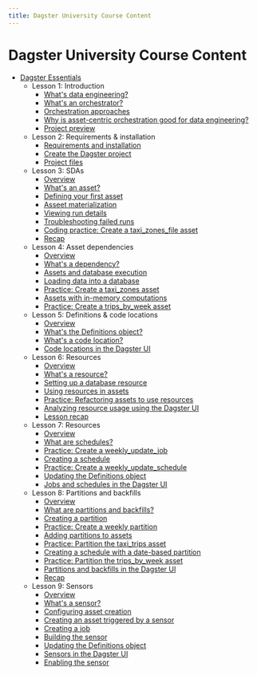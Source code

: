 ```yaml
---
title: Dagster University Course Content
---
```


# Dagster University Course Content

- [Dagster Essentials](/dagster-essentials)
  - Lesson 1: Introduction
    - [What's data engineering?](/dagster-essentials/lesson-1/whats-data-engineering)
    - [What's an orchestrator?](/dagster-essentials/lesson-1/whats-an-orchestrator)
    - [Orchestration approaches](/dagster-essentials/lesson-1/orchestration-approaches)
    - [Why is asset-centric orchestration good for data engineering?](/dagster-essentials/lesson-1/why-is-asset-centric-orchestration-good-for-data-engineering)
    - [Project preview](/dagster-essentials/lesson-1/project-preview)
  - Lesson 2: Requirements & installation
    - [Requirements and installation](/dagster-essentials/lesson-2/requirements-and-installation)
    - [Create the Dagster project](/dagster-essentials/lesson-2/create-dagster-project)
    - [Project files](/dagster-essentials/lesson-2/project-files)
  - Lesson 3: SDAs
    - [Overview](/dagster-essentials/lesson-3/overview)
    - [What's an asset?](/dagster-essentials/lesson-3/whats-an-asset)
    - [Defining your first asset](/dagster-essentials/lesson-3/defining-your-first-asset)
    - [Asseet materialization](/dagster-essentials/lesson-3/asset-materialization)
    - [Viewing run details](/dagster-essentials/lesson-3/viewing-run-details)
    - [Troubleshooting failed runs](/dagster-essentials/lesson-3/troubleshooting-failed-runs)
    - [Coding practice: Create a taxi_zones_file asset](/dagster-essentials/lesson-3/coding-practice-taxi-zones-file-asset)
    - [Recap](/dagster-essentials/lesson-3/recap)
  - Lesson 4: Asset dependencies
    - [Overview](/dagster-essentials/lesson-4/overview)
    - [What's a dependency?](/dagster-essentials/lesson-4/whats-a-dependency)
    - [Assets and database execution](/dagster-essentials/lesson-4/assets-and-database-execution)
    - [Loading data into a database](/dagster-essentials/lesson-4/loading-data-into-a-database)
    - [Practice: Create a taxi_zones asset](/dagster-essentials/lesson-4/coding-practice-taxi-zones-asset)
    - [Assets with in-memory computations](/dagster-essentials/lesson-4/assets-with-in-memory-computations)
    - [Practice: Create a trips_by_week asset](/dagster-essentials/lesson-4/coding-practice-trips-by-week-asset)
  - Lesson 5: Definitions & code locations
    - [Overview](/dagster-essentials/lesson-5/overview)
    - [What's the Definitions object?](/dagster-essentials/lesson-5/whats-the-definitions-object)
    - [What's a code location?](/dagster-essentials/lesson-5/whats-a-code-location)
    - [Code locations in the Dagster UI](/dagster-essentials/lesson-5/code-locations-dagster-ui)
  - Lesson 6: Resources
    - [Overview](/dagster-essentials/lesson-6/overview)
    - [What's a resource?](/dagster-essentials/lesson-6/whats-a-resource)
    - [Setting up a database resource](/dagster-essentials/lesson-6/setting-up-a-database-resource)
    - [Using resources in assets](/dagster-essentials/lesson-6/using-resources-in-assets)
    - [Practice: Refactoring assets to use resources](/dagster-essentials/lesson-6/coding-practice-refactoring-assets)
    - [Analyzing resource usage using the Dagster UI](/dagster-essentials/lesson-6/analyzing-resources-dagster-ui)
    - [Lesson recap](/dagster-essentials/lesson-6/recap)
  - Lesson 7: Resources
    - [Overview](/dagster-essentials/lesson-7/overview)
    - [What are schedules?](/dagster-essentials/lesson-7/what-are-schedules)
    - [Practice: Create a weekly_update_job](/dagster-essentials/lesson-7/coding-practice-weekly-update-job)
    - [Creating a schedule](/dagster-essentials/lesson-7/creating-a-schedule)
    - [Practice: Create a weekly_update_schedule](/dagster-essentials/lesson-7/coding-practice-weekly-update-schedule)
    - [Updating the Definitions object](/dagster-essentials/lesson-7/updating-the-definitions-object)
    - [Jobs and schedules in the Dagster UI](/dagster-essentials/lesson-7/jobs-schedules-dagster-ui)
  - Lesson 8: Partitions and backfills
    - [Overview](/dagster-essentials/lesson-8/overview)
    - [What are partitions and backfills?](/dagster-essentials/lesson-8/what-are-partitions-and-backfills)
    - [Creating a partition](/dagster-essentials/lesson-8/creating-a-partition)
    - [Practice: Create a weekly partition](/dagster-essentials/lesson-8/coding-practice-weekly-partition)
    - [Adding partitions to assets](/dagster-essentials/lesson-8/adding-partitions-to-assets)
    - [Practice: Partition the taxi_trips asset](/dagster-essentials/lesson-8/coding-practice-partition-taxi-trips)
    - [Creating a schedule with a date-based partition](/dagster-essentials/lesson-8/creating-a-schedule-with-a-date-based-partition)
    - [Practice: Partition the trips_by_week asset](/dagster-essentials/lesson-8/coding-practice-partition-trips-by-week)
    - [Partitions and backfills in the Dagster UI](/dagster-essentials/lesson-8/partitions-backfills-dagster-ui)
    - [Recap](/dagster-essentials/lesson-8/recap)
  - Lesson 9: Sensors
    - [Overview](/dagster-essentials/lesson-9/overview)
    - [What's a sensor?](/dagster-essentials/lesson-9/whats-a-sensor)
    - [Configuring asset creation](/dagster-essentials/lesson-9/configuring-asset-creation)
    - [Creating an asset triggered by a sensor](/dagster-essentials/lesson-9/creating-an-asset-triggered-by-a-sensor)
    - [Creating a job](/dagster-essentials/lesson-9/creating-a-job)
    - [Building the sensor](/dagster-essentials/lesson-9/building-the-sensor)
    - [Updating the Definitions object](/dagster-essentials/lesson-9/updating-the-definitions-object)
    - [Sensors in the Dagster UI](/dagster-essentials/lesson-9/sensors-dagster-ui)
    - [Enabling the sensor](/dagster-essentials/lesson-9/enabling-the-sensor)